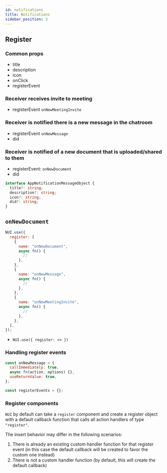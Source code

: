 ```yaml
---
id: notifications
title: Notifications
sidebar_position: 3
---
```


## Register

### Common props

- title
- description
- icon
- onClick
- registerEvent

### Receiver receives invite to meeting

- registerEvent `onNewMeetingInvite`

### Receiver is notified there is a new message in the chatroom

- registerEvent `onNewMessage`
- did

### Receiver is notified of a new document that is uploaded/shared to them

- registerEvent: `onNewDocument`
- did

<!-- @import "[TOC]" {cmd="toc" depthFrom=1 depthTo=6 orderedList=false} -->

```ts
interface AppNotificationMessageObject {
  title?: string;
  description?: string;
  icon?: string;
  did?: string;
}
```

## `onNewDocument`

```js
NUI.use({
  register: [
    {
      name: "onNewDocument",
      async fn() {
        //
      },
    },
    {
      name: "onNewMessage",
      async fn() {
        //
      },
    },
    {
      name: "onNewMeetingInvite",
      async fn() {
        //
      },
    },
  ],
});
```

- `NUI.use({ register: <> })`

### Handling register events

```js
const onNewMessage = {
  callImmediately: true,
  async fn(action, options) {},
  useReturnValue: true,
};

const registerEvents = {};
```

### Register components

`NUI` by default can take a `register` component and create a register object with a default callback function that calls all action handlers of type `"register"`.

The insert behavior may differ in the following scenarios:

1. There is already an existing custom handler function for that register event (in this case the default callback will be created to favor the custom one instead)
2. There is not a custom handler function (by default, this will create the default callback)

